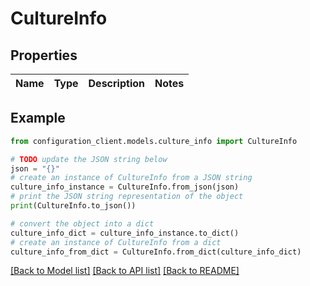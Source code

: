# CultureInfo


## Properties

Name | Type | Description | Notes
------------ | ------------- | ------------- | -------------

## Example

```python
from configuration_client.models.culture_info import CultureInfo

# TODO update the JSON string below
json = "{}"
# create an instance of CultureInfo from a JSON string
culture_info_instance = CultureInfo.from_json(json)
# print the JSON string representation of the object
print(CultureInfo.to_json())

# convert the object into a dict
culture_info_dict = culture_info_instance.to_dict()
# create an instance of CultureInfo from a dict
culture_info_from_dict = CultureInfo.from_dict(culture_info_dict)
```
[[Back to Model list]](../README.md#documentation-for-models) [[Back to API list]](../README.md#documentation-for-api-endpoints) [[Back to README]](../README.md)


